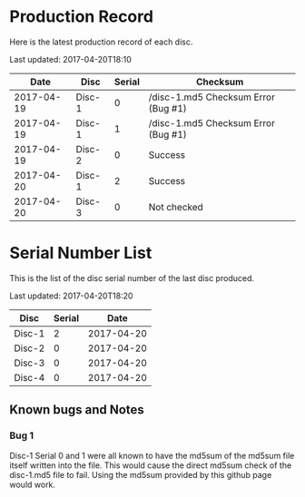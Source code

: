# Production Record
Here is the latest production record of each disc.

Last updated: 2017-04-20T18:10

|Date		|Disc	|Serial	|Checksum|
|---		|---	|---	|---	|
|2017-04-19	|Disc-1	|0	|/disc-1.md5 Checksum Error (Bug #1)|
|2017-04-19	|Disc-1	|1	|/disc-1.md5 Checksum Error (Bug #1)|
|2017-04-19	|Disc-2	|0	|Success|
|2017-04-20	|Disc-1	|2	|Success|
|2017-04-20	|Disc-3	|0	|Not checked|

# Serial Number List
This is the list of the disc serial number of the last disc produced.

Last updated: 2017-04-20T18:20

|Disc	|Serial	|Date	|
|---	|---	|---	|
|Disc-1	|2	|2017-04-20|
|Disc-2	|0	|2017-04-20|
|Disc-3	|0	|2017-04-20|
|Disc-4	|0	|2017-04-20|

## Known bugs and Notes

### Bug 1
Disc-1 Serial 0 and 1 were all known to have the md5sum of the md5sum file itself written into the file.
This would cause the direct md5sum check of the disc-1.md5 file to fail. Using the md5sum provided by
this github page would work.
